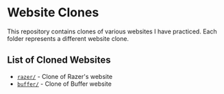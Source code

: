 # Website Clones  

This repository contains clones of various websites I have practiced. Each folder represents a different website clone.  

## List of Cloned Websites  
- [`razer/`](./razer) - Clone of Razer's website
- [`buffer/`](./buffer) - Clone of Buffer website
